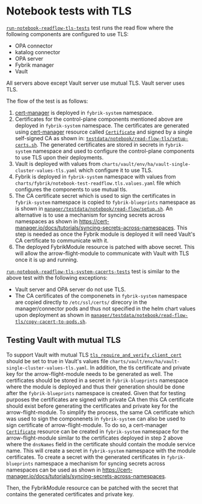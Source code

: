 # Notebook tests with TLS

[`run-notebook-readflow-tls-tests`](https://github.com/fybrik/fybrik/blob/master/Makefile#L116) test runs the read flow where the following components
are configured to use TLS:

- OPA connector
- katalog connector
- OPA server
- Fybrik manager
- Vault

All servers above except Vault server use mutual TLS. Vault server uses TLS.

The flow of the test is as follows:

1) [cert-manager](https://cert-manager.io) is deployed in `fybrik-system` namespace.
2) Certificates for the control-plane components mentioned above are deployed in `fybrik-system` namespace.
The certificates are generated using [cert-manager](https://cert-manager.io) resource called [`Certificate`](https://cert-manager.io/docs/concepts/certificate/) and signed by a single self-signed CA as shown in: [`testdata/notebook/read-flow-tls/setup-certs.sh`](https://github.com/fybrik/fybrik/blob/master/manager/testdata/notebook/read-flow-tls/setup-certs.sh). The generated certificates are stored in secrets in `fybrik-system` namespace and used to configure the control-plane components to use TLS upon their deployments.
3) Vault is deployed with values from `charts/vault/env/ha/vault-single-cluster-values-tls.yaml` which configure it to use TLS.
4) Fybrik is deployed in `fybrik-system` namespace with values from `charts/fybrik/notebook-test-readflow.tls.values.yaml` file which configures the components to use mutual tls.
5) The CA certificate secret which is used to sign the certificates in `fybrik-system` namespace is copied to `fybrik-blueprints` namespace as is shown in [`manager/testdata/notebook/read-flow/setup.sh`](https://github.com/fybrik/fybrik/blob/master/manager/testdata/notebook/read-flow/setup.sh).
An alternative is to use a mechanism for syncing secrets across namespaces as shown in https://cert-manager.io/docs/tutorials/syncing-secrets-across-namespaces.
This step is needed as once the Fybrik module is deployed it will need Vault's CA certificate to communicate with it.
6) The deployed FybrikModule resource is patched with above secret. This will allow the arrow-flight-module to communicate with Vault with TLS once it is up and running.

[`run-notebook-readflow-tls-system-cacerts-tests`](https://github.com/fybrik/fybrik/blob/master/Makefile#L123) test is similar to the above test with the following exceptions:

- Vault server and OPA server do not use TLS.
- The CA certificates of the componenets in `fybrik-system` namespace are copied directly to `/etc/ssl/certs/` direcory in the manager/connector pods and thus not specified in the helm chart values upon deployment as shown in [`manager/testdata/notebook/read-flow-tls/copy-cacert-to-pods.sh`](https://github.com/fybrik/fybrik/blob/master/manager/testdata/notebook/read-flow-tls/copy-cacert-to-pods.sh).

## Testing Vault with mutual TLS

To support Vault with mutual TLS [`tls_require_and_verify_client_cert`](https://developer.hashicorp.com/vault/docs/configuration/listener/tcp) should be set to true in Vault's values file `charts/vault/env/ha/vault-single-cluster-values-tls.yaml`.
In addition, the tls certificate and private key for the arrow-flight-module needs to be generated as well.
The certificates should be stored in a secret in `fybrik-blueprints` namespace where the module is deployed and thus their generation should be done after the `fybrik-blueprints` namespace is created.
Given that for testing purposes the certificates are signed with private CA then this CA certificate should exist before generating the certificates and private key for the arrow-flight-module.
To simplify the process, the same CA certificate which was used to sign the componenets in `fybrik-system` can also be used to sign certificate of arrow-flight-module.
To do so, a cert-manager [`Certificate`](https://cert-manager.io/docs/concepts/certificate/) resource can be created in `fybrik-system` namespace for the arrow-flight-module similar to the certificates deployed in step 2 above where the `dnsNames` field in the certificate should contain the module service name. This will create a secret in `fybrik-system` namespace with the module certificates.
To create a secret with the generated certificates in `fybrik-blueprints` namespace a mechanism for syncing secrets across namespaces can be used as shown in https://cert-manager.io/docs/tutorials/syncing-secrets-across-namespaces.

Then, the FybrikModule resource can be patched with the secret that contains the generated certificates and private key.
